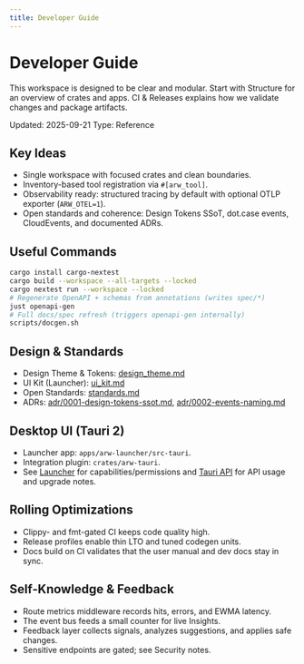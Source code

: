 ```yaml
---
title: Developer Guide
---
```


# Developer Guide

This workspace is designed to be clear and modular. Start with Structure for an overview of crates and apps. CI & Releases explains how we validate changes and package artifacts.

Updated: 2025-09-21
Type: Reference

## Key Ideas
- Single workspace with focused crates and clean boundaries.
- Inventory-based tool registration via `#[arw_tool]`.
- Observability ready: structured tracing by default with optional OTLP exporter (`ARW_OTEL=1`).
- Open standards and coherence: Design Tokens SSoT, dot.case events, CloudEvents, and documented ADRs.

## Useful Commands
```bash
cargo install cargo-nextest
cargo build --workspace --all-targets --locked
cargo nextest run --workspace --locked
# Regenerate OpenAPI + schemas from annotations (writes spec/*)
just openapi-gen
# Full docs/spec refresh (triggers openapi-gen internally)
scripts/docgen.sh
```

## Design & Standards
- Design Theme & Tokens: [design_theme.md](design_theme.md)
- UI Kit (Launcher): [ui_kit.md](ui_kit.md)
- Open Standards: [standards.md](standards.md)
- ADRs: [adr/0001-design-tokens-ssot.md](../adr/0001-design-tokens-ssot.md), [adr/0002-events-naming.md](../adr/0002-events-naming.md)

## Desktop UI (Tauri 2)
- Launcher app: `apps/arw-launcher/src-tauri`.
- Integration plugin: `crates/arw-tauri`.
- See [Launcher](../guide/launcher.md) for capabilities/permissions and [Tauri API](tauri_api.md) for API usage and upgrade notes.

## Rolling Optimizations
- Clippy- and fmt-gated CI keeps code quality high.
- Release profiles enable thin LTO and tuned codegen units.
- Docs build on CI validates that the user manual and dev docs stay in sync.

## Self‑Knowledge & Feedback
- Route metrics middleware records hits, errors, and EWMA latency.
- The event bus feeds a small counter for live Insights.
- Feedback layer collects signals, analyzes suggestions, and applies safe changes.
- Sensitive endpoints are gated; see Security notes.
